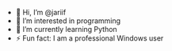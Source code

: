 - 👋 Hi, I’m @jariif
- 👀 I’m interested in programming
- 🌱 I’m currently learning Python
- ⚡ Fun fact: I am a professional Windows user

<!---
jariif/jariif is a ✨ special ✨ repository because its `README.md` (this file) appears on your GitHub profile.
You can click the Preview link to take a look at your changes.
--->
